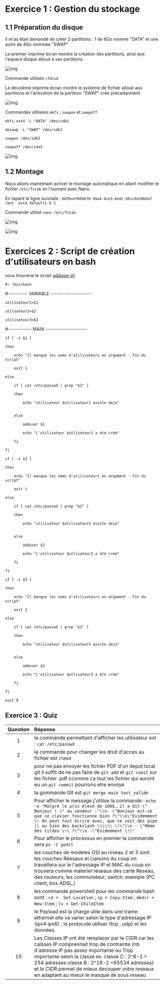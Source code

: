 # Exercice 1 : Gestion du stockage

## 1.1 Préparation du disque

Il m'as était demandé de créer 2 partitions : 1 de 6Go nomme "DATA" et une autre de 4Go nommée "SWAP"

Le premier imprime écran montre la création des partitions, ainsi que l'espace disque alloué à ses partitions.

![img](https://github.com/michaelc31/Checkpoint1/blob/main/Capture0.PNG)

Commande utilisée `cfdisk` 


Le deuxième imprime écran montre le systeme de fichier alloué aux partitions et l'activation de la partition "SWAP" crée précedanment

![img](https://github.com/michaelc31/Checkpoint1/blob/main/Capture1.PNG)

Commandes utilisées `mkfs` ; `swapon` et `swapoff`

`mkfs.ext4 -L "DATA" /dev/sdb1`

`mksawp -L "SWAP" /dev/sdb2`

`swapon /dev/sdb2`

`swapoff /dev/sda5`

![img](https://github.com/michaelc31/Checkpoint1/blob/main/Capture3.PNG)

## 1.2 Montage

Nous allons maintenant activer le montage automatique en allant modifier le fichier `/etc/fstab` en l'ouvrant avec Nano.

En tapant la ligne suivnate : `UUID=ef60467b-99a4-4ce3-bedc-66cc0a306da7 /mnt  ext4 defaults 0 2`

Commande utilisé `nano /etc/fstab`

![img](https://github.com/michaelc31/Checkpoint1/blob/main/Capture4.PNG)

![img](https://github.com/michaelc31/Checkpoint1/blob/main/Capture5.PNG)



# Exercices 2 : Script de création d'utilisateurs en bash

vous trouverai le script [adduser.sh](https://github.com/michaelc31/Checkpoint1/blob/main/adduser.sh)

	#! /bin/bash


#---------- VARIABLE ---------------------

	utilisateur1=$1 

	utilsateur2=$2

	utilisateur3=$3

#------------ MAIN ---------------------

	if [ -z $1 ]

	then 

		echo "Il manque les noms d'utilisateurs en argument - Fin du script"

		exit 1	

	else

		if [ cat /etc/passwd | grep "$1" ]

		then

			echo "utilisateur $utilisateur1 existe deja"


		else

			adduser $1

			echo "L'utilisateur $utlisateur1 a été crée"

		fi

	fi

	if [ -z $2 ]

	then 

		echo "Il manque les noms d'utilisateurs en argument - Fin du script"

		exit 1

	else

		if [ cat /etc/passwd | grep "$2" ]

		then

			echo "utilisateur $utilisateur2 existe deja"


		else

			adduser $2

			echo "L'utilisateur $utlisateur2 a été crée"	

		fi

	fi

	if [ -z $3 ]

	then 

		echo "Il manque les noms d'utilisateurs en argument - Fin du script"

		exit 1

	else

		if [ cat /etc/passwd | grep "$3" ]

		then

			echo "utilisateur $utilisateur3 existe deja"


		else

			adduser $3

			echo "L'utilisateur $utlisateur3 a été crée"	

		fi

	fi

	exit 0


## Exercice 3 : Quiz

| Question | Réponse |
| :-------: | :------- | 
| 1  |  la commande permettant d'afficher les utilisateur est : `cat /etc/passwd`  |
| 2  |  la commande pour changer les droit d'acces au fichier est `chmod`  |
| 3  | pour ne pas envoyer les fichier PDF d'un depot local gît il suffit de ne pas faire de `git add` et `git comit` sur les fichier .pdf ccomme ca tout les fichier qui auront eu un `git commit` pourrons etre envoyé |
| 4  |  la gommande Gît est `git merge main test_valide`  |
| 5  | Pour afficher le message j'utilise la commande : `echo -e "Malgré le prix élevé de 100$, il a dit \" Bonjour ! \" au vendeur :"\\n- \"Bonjour est-ce que ce clavier fonctionne bien ?\"\\n\"Evidemment \! On peut tout écrire avec, que ce soit des pipe \|\ ou bien des backslash \\\\\\ \!\"\\n - \"Même des tildes \~\ ?\"\\n -\"Evidemment \!\"` |
| 6  | Pour afficher le processus en premier la commande sera `ps -C gedit`   |
| 7  |  les couches de modeles OSI au niveau 2 et 3 sont les couches Réesaux et Liaisons du coup on travaillera sur le l'adressage IP et MAC du coup on trouvera comme materiel réseaux des carte Reseau, des routeurs, les commutateur, switch. exemple (PC client, box ADSL,)   |
| 8  |  les commande powershell pour les commande bash sont : `cd =  Set-Location` ; `cp = Copy-Item` ; `mkdir = New-Item` ; `ls = Get-ChildItem`  |
| 9  |  le Payload est la charge utile dans une trame ethernet elle va varier selon le type d'adressage IP (ipv4 ipv6) , le protocole utiliser (tcp , udp) et les données. |
| 10 |  Les Classes IP ont été remplacer par le CIDR car les calsses IP comprennait trop de contrainte (nb d'adresse IP pas assez importante ou Trop importante selon la classe ex: classe C : 2^8-2 = 254 adresses classe B : 2^16-2 =65534 adresses) et le CIDR permet de mieux decouper votre reseaux en adaptant au mieux le masque de sous reseau |
